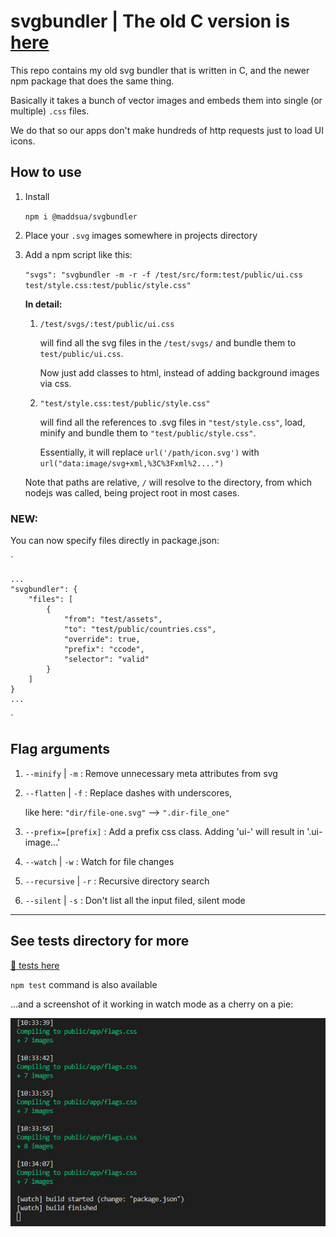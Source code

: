 # svgbundler | The old C version is [here](/c-cli/)

This repo contains my old svg bundler that is written in C, and the newer npm package that does the same thing.

Basically it takes a bunch of vector images and embeds them into single (or multiple) `.css` files.

We do that so our apps don't make hundreds of http requests just to load UI icons.

## How to use

1. Install
	
	`npm i @maddsua/svgbundler`

2. Place your `.svg` images somewhere in projects directory

3. Add a npm script like this:

	`"svgs": "svgbundler -m -r -f /test/src/form:test/public/ui.css test/style.css:test/public/style.css"`

	**In detail:**

	1. `/test/svgs/:test/public/ui.css`
	
		will find all the svg files in the `/test/svgs/` and bundle them to `test/public/ui.css`.

		Now just add classes to html, instead of adding background images via css.

	2. `"test/style.css:test/public/style.css"`
	
		will find all the references to .svg files in `"test/style.css"`, load, minify and bundle them to `"test/public/style.css"`.
		
		Essentially, it will replace `url('/path/icon.svg')` with `url("data:image/svg+xml,%3C%3Fxml%2....")`

	Note that paths are relative, `/` will resolve to the directory, from which nodejs was called, being project root in most cases.

### NEW:

You can now specify files directly in package.json:

`

	...
	"svgbundler": {
		"files": [
			{
				"from": "test/assets",
				"to": "test/public/countries.css",
				"override": true,
				"prefix": "ccode",
				"selector": "valid"
			}
		]
	}
	...
`

## Flag arguments

1. `--minify` | `-m` : Remove unnecessary meta attributes from svg

2. `--flatten` | `-f` : Replace dashes with underscores,

	like here: `"dir/file-one.svg"` --> `".dir-file_one"`

3. `--prefix=[prefix]` : Add a prefix css class. Adding 'ui-' will result in '.ui-image...'

4. `--watch` | `-w` : Watch for file changes

5. `--recursive` | `-r` : Recursive directory search

6. `--silent` | `-s` : Don't list all the input filed, silent mode


---
## See tests directory for more
[📂 tests here](test/)

`npm test` command is also available

...and a screenshot of it working in watch mode as a cherry on a pie:

<img src="cool-pics/watchmode.png"/>
